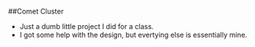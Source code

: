 ##Comet Cluster
* Just a dumb little project I did for a class. 
* I got some help with the design, but evertying else is essentially mine. 
